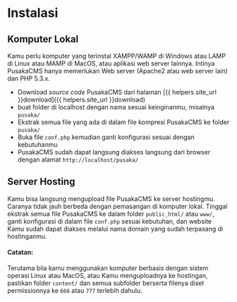 # Instalasi

## Komputer Lokal

Kamu perlu komputer yang terinstal XAMPP/WAMP di Windows atau LAMP di Linux atau MAMP di MacOS, atau aplikasi web server lainnya. Intinya PusakaCMS hanya memerlukan Web server (Apache2 atau web server lain) dan PHP 5.3.x. 

- Download *source code* PusakaCMS dari halaman [{{ helpers.site_url }}download]({{ helpers.site_url }}download)
- buat folder di localhost dengan nama sesuai keinginanmu, misalnya `pusaka/`
- Ekstrak semua file yang ada di dalam file kompresi PusakaCMS ke folder `pusaka/`
- Buka file `conf.php` kemudian ganti konfigurasi sesuai dengan kebutuhanmu
- PusakaCMS sudah dapat langsung diakses langsung dari browser dengan alamat `http://localhost/pusaka/`
	
## Server Hosting

Kamu bisa langsung mengupload file PusakaCMS ke server hostingmu. Caranya tidak jauh berbeda dengan pemasangan di komputer lokal. Tinggal ekstrak semua file PusakaCMS ke dalam folder `public_html/` atau `www/`, ganti konfigurasi di dalam file `conf.php` sesuai kebutuhan, dan website Kamu sudah dapat diakses melalui nama domain yang sudah terpasang di hostinganmu.

#### Catatan:

Terutama bila kamu menggunakan komputer berbasis dengan sistem operasi Linux atau MacOS, atau Kamu menguploadnya ke hostingan, pastikan folder `content/` dan semua subfolder berserta filenya diset permissionnya ke `666` atau `777` terlebih dahulu.
